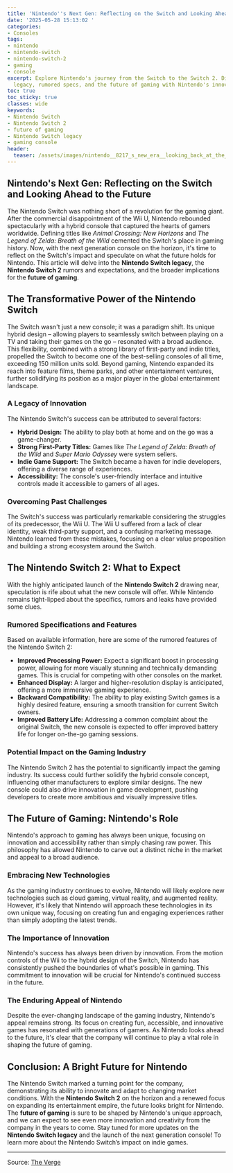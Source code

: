 ```yaml
---
title: 'Nintendo''s Next Gen: Reflecting on the Switch and Looking Ahead to the Future'
date: '2025-05-28 15:13:02 '
categories:
- Consoles
tags:
- nintendo
- nintendo-switch
- nintendo-switch-2
- gaming
- console
excerpt: Explore Nintendo's journey from the Switch to the Switch 2. Discover the
  legacy, rumored specs, and the future of gaming with Nintendo's innovative approach.
toc: true
toc_sticky: true
classes: wide
keywords:
- Nintendo Switch
- Nintendo Switch 2
- future of gaming
- Nintendo Switch legacy
- gaming console
header:
  teaser: /assets/images/nintendo__8217_s_new_era__looking_back_at_the_swit_20250528151301.jpg
---
```


## Nintendo's Next Gen: Reflecting on the Switch and Looking Ahead to the Future

The Nintendo Switch was nothing short of a revolution for the gaming giant. After the commercial disappointment of the Wii U, Nintendo rebounded spectacularly with a hybrid console that captured the hearts of gamers worldwide. Defining titles like *Animal Crossing: New Horizons* and *The Legend of Zelda: Breath of the Wild* cemented the Switch's place in gaming history. Now, with the next generation console on the horizon, it's time to reflect on the Switch's impact and speculate on what the future holds for Nintendo. This article will delve into the **Nintendo Switch legacy**, the **Nintendo Switch 2** rumors and expectations, and the broader implications for the **future of gaming**.

## The Transformative Power of the Nintendo Switch

The Switch wasn't just a new console; it was a paradigm shift. Its unique hybrid design – allowing players to seamlessly switch between playing on a TV and taking their games on the go – resonated with a broad audience. This flexibility, combined with a strong library of first-party and indie titles, propelled the Switch to become one of the best-selling consoles of all time, exceeding 150 million units sold. Beyond gaming, Nintendo expanded its reach into feature films, theme parks, and other entertainment ventures, further solidifying its position as a major player in the global entertainment landscape.

### A Legacy of Innovation

The Nintendo Switch's success can be attributed to several factors:

*   **Hybrid Design:** The ability to play both at home and on the go was a game-changer.
*   **Strong First-Party Titles:** Games like *The Legend of Zelda: Breath of the Wild* and *Super Mario Odyssey* were system sellers.
*   **Indie Game Support:** The Switch became a haven for indie developers, offering a diverse range of experiences.
*   **Accessibility:** The console's user-friendly interface and intuitive controls made it accessible to gamers of all ages.

### Overcoming Past Challenges

The Switch's success was particularly remarkable considering the struggles of its predecessor, the Wii U. The Wii U suffered from a lack of clear identity, weak third-party support, and a confusing marketing message. Nintendo learned from these mistakes, focusing on a clear value proposition and building a strong ecosystem around the Switch.

## The Nintendo Switch 2: What to Expect

With the highly anticipated launch of the **Nintendo Switch 2** drawing near, speculation is rife about what the new console will offer. While Nintendo remains tight-lipped about the specifics, rumors and leaks have provided some clues.

### Rumored Specifications and Features

Based on available information, here are some of the rumored features of the Nintendo Switch 2:

*   **Improved Processing Power:** Expect a significant boost in processing power, allowing for more visually stunning and technically demanding games. This is crucial for competing with other consoles on the market. 
*   **Enhanced Display:** A larger and higher-resolution display is anticipated, offering a more immersive gaming experience.
*   **Backward Compatibility:** The ability to play existing Switch games is a highly desired feature, ensuring a smooth transition for current Switch owners.
*   **Improved Battery Life:** Addressing a common complaint about the original Switch, the new console is expected to offer improved battery life for longer on-the-go gaming sessions.

### Potential Impact on the Gaming Industry

The Nintendo Switch 2 has the potential to significantly impact the gaming industry. Its success could further solidify the hybrid console concept, influencing other manufacturers to explore similar designs. The new console could also drive innovation in game development, pushing developers to create more ambitious and visually impressive titles.

## The Future of Gaming: Nintendo's Role

Nintendo's approach to gaming has always been unique, focusing on innovation and accessibility rather than simply chasing raw power. This philosophy has allowed Nintendo to carve out a distinct niche in the market and appeal to a broad audience.

### Embracing New Technologies

As the gaming industry continues to evolve, Nintendo will likely explore new technologies such as cloud gaming, virtual reality, and augmented reality. However, it's likely that Nintendo will approach these technologies in its own unique way, focusing on creating fun and engaging experiences rather than simply adopting the latest trends.

### The Importance of Innovation

Nintendo's success has always been driven by innovation. From the motion controls of the Wii to the hybrid design of the Switch, Nintendo has consistently pushed the boundaries of what's possible in gaming. This commitment to innovation will be crucial for Nintendo's continued success in the future.

### The Enduring Appeal of Nintendo

Despite the ever-changing landscape of the gaming industry, Nintendo's appeal remains strong. Its focus on creating fun, accessible, and innovative games has resonated with generations of gamers. As Nintendo looks ahead to the future, it's clear that the company will continue to play a vital role in shaping the future of gaming.

## Conclusion: A Bright Future for Nintendo

The Nintendo Switch marked a turning point for the company, demonstrating its ability to innovate and adapt to changing market conditions. With the **Nintendo Switch 2** on the horizon and a renewed focus on expanding its entertainment empire, the future looks bright for Nintendo. The **future of gaming** is sure to be shaped by Nintendo's unique approach, and we can expect to see even more innovation and creativity from the company in the years to come. Stay tuned for more updates on the **Nintendo Switch legacy** and the launch of the next generation console! To learn more about the Nintendo Switch’s impact on indie games.


---

Source: [The Verge](https://www.theverge.com/nintendo/674887/nintendo-new-era-switch-2-next-gen)
